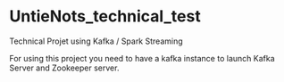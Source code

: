 # UntieNots_technical_test
Technical Projet using Kafka / Spark Streaming

For using this project you need to have a kafka instance to launch Kafka Server and Zookeeper server.


